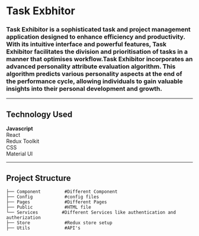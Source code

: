 # Task Exbhitor

 ### Task Exhibitor is a sophisticated task and project management application designed to enhance efficiency and productivity. With its intuitive interface and powerful features, Task Exhibitor facilitates the division and prioritisation of tasks in a manner that optimises workflow.Task Exhibitor incorporates an advanced personality attribute evaluation algorithm. This algorithm predicts various personality aspects at the end of the performance cycle, allowing individuals to gain valuable insights into their personal development and growth. 

***

## Technology Used
__Javascript__</br>
React  </br>
Redux Toolkit <br/>
CSS <br/>
Material UI


***

## Project Structure

```
├── Component         #Different Component 
├── Config            #config files
├── Pages             #Different Pages
├── Public            #HTML file 
└── Services         #Different Services like authentication and autherization
├── Store             #Redux store setup
├── Utils             #API's 
```
